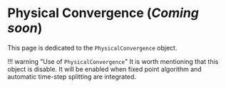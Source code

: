 # Physical Convergence (*Coming soon*)
This page is dedicated to the `PhysicalConvergence` object. 

!!! warning "Use of `PhysicalConvergence`"
    It is worth mentioning that this object is disable. It will be enabled when fixed point algorithm and automatic time-step splitting are integrated.